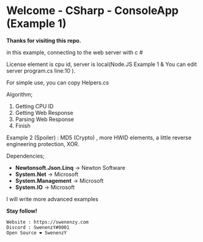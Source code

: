 
# Welcome - CSharp - ConsoleApp (Example 1)
**Thanks for visiting this repo.**	

in this example, connecting to the web server with c #

License element is cpu id, server is local(Node.JS Example 1 & You can edit server program.cs line:10 ).

For simple use, you can copy Helpers.cs

Algorithm;

 1. Getting CPU ID
 2. Getting Web Response
 3. Parsing Web Response 
 4. Finish

Example 2 (Spoiler) : MD5 (Crypto) , more HWID elements, a little reverse engineering protection, XOR.

Dependencies;
- **Newtonsoft.Json.Linq** -> Newton Software
- **System.Net** -> Microsoft
- **System.Management** -> Microsoft
- **System.IO** -> Microsoft

I will write more advanced examples


**Stay follow!**

    Website : https://swenenzy.com
    Discord : SwenenzY#0001
    Open Source ❤️ SwenenzY

